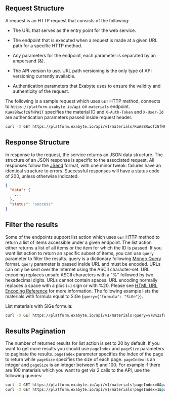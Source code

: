 <!-- by MM -->

## Request Structure

A request is an HTTP request that consists of the following:

* The URL that serves as the entry point for the web service.

* The endpoint that is executed when a request is made at a given URL path for a specific HTTP method.

* Any parameters for the endpoint, each parameter is separated by an ampersand (&).

* The API version to use. URL path versioning is the only type of API versioning currently available.

* Authentication parameters that Exabyte uses to ensure the validity and authenticity of the request.

The following is a sample request which uses `GET` HTTP method, connects to `https://platform.exabyte.io/api` on `materials` endpoint. `KuAsBRwofzGfHPWiT` specifies the material ID and `X-Auth-Token` and `X-User-Id` are authentication parameters passed inside request header.

```bash
curl -X GET https://platform.exabyte.io/api/v1/materials/KuAsBRwofzGfHPWiT -H "X-Auth-Token: f2KpRW7KeN9aPmjSZ" -H "X-User-Id: fbdpsNf4oHiX79vMJ"
```


## Response Structure

In response to the request, the service returns an JSON data structure. The structure of an JSON response is specific to the associated request. All responses follow the [JSend](http://labs.omniti.com/labs/jsend) format, with one minor tweak: failures have an identical structure to errors. Successful responses will have a status code of 200, unless otherwise indicated.

```json
{
  "data": {
    ...
  },
  "status": "success"
}
```

## Filter the results

Some of the endpoints support list action which uses `GET` HTTP method to return a list of items accessible under a given endpoint. The list action either returns a list of all items or the item for which the ID is passed. If you want list action to return an specific subset of items, you can use `query` parameter to filter the results. query is a dictionary following [Mongo Query](https://docs.mongodb.com/manual/tutorial/query-documents/) format. `query` parameter is passed inside URL and must be encoded.  URLs can only be sent over the Internet using the ASCII character-set. URL encoding replaces unsafe ASCII characters with a "%" followed by two hexadecimal digits. URLs cannot contain spaces. URL encoding normally replaces a space with a plus (+) sign or with %20. Please see [HTML URL Encoding Reference](https://www.w3schools.com/tags/ref_urlencode.asp) for more information. The following example lists the materials with formula equal to SiGe (`query={"formula": "SiGe"}`).

List materials with SiGe formula:
```bash
curl -X GET https://platform.exabyte.io/api/v1/materials?query=%7B%22formula%22%3A+%22SiGe%22%7D -H "X-Auth-Token: f2KpRW7KeN9aPmjSZ" -H "X-User-Id: fbdpsNf4oHiX79vMJ"
```

## Results Pagination

The number of returned results for list action is set to 20 by default. If you want to get more results you should use `pageIndex` and `pageSize` parameters to paginate the results. `pageIndex` parameter specifies the index of the page to return while `pageSize` specifies the size of each page. `pageIndex` is an integer and `pageSize` is an integer between 5 and 100. For example if there are 100 materials which you want to get via 2 calls to the API, use the following queries:

```bash
curl -X GET https://platform.exabyte.io/api/v1/materials?pageIndex=0&pageSize=50 -H "X-Auth-Token: f2KpRW7KeN9aPmjSZ" -H "X-User-Id: fbdpsNf4oHiX79vMJ"
curl -X GET https://platform.exabyte.io/api/v1/materials?pageIndex=1&pageSize=50 -H "X-Auth-Token: f2KpRW7KeN9aPmjSZ" -H "X-User-Id: fbdpsNf4oHiX79vMJ"
```
